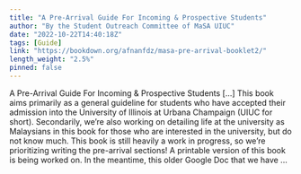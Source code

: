```yaml
---
title: "A Pre-Arrival Guide For Incoming & Prospective Students"
author: "By the Student Outreach Committee of MaSA UIUC"
date: "2022-10-22T14:40:18Z"
tags: [Guide]
link: "https://bookdown.org/afnanfdz/masa-pre-arrival-booklet2/"
length_weight: "2.5%"
pinned: false
---
```


A Pre-Arrival Guide For Incoming & Prospective Students [...] This book aims primarily as a general guideline for students who have accepted their admission into the University of Illinois at Urbana Champaign (UIUC for short). Secondarily, we’re also working on detailing life at the university as Malaysians in this book for those who are interested in the university, but do not know much. This book is still heavily a work in progress, so we’re prioritizing writing the pre-arrival sections! A printable version of this book is being worked on. In the meantime, this older Google Doc that we have  ...
